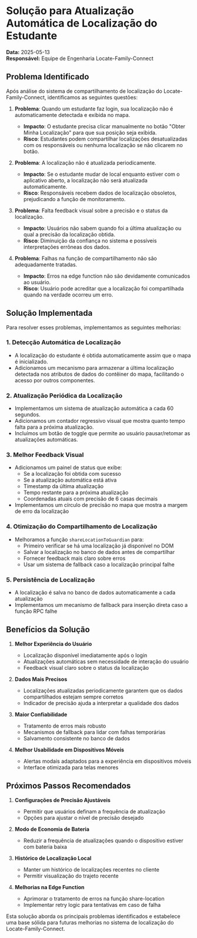 
# Solução para Atualização Automática de Localização do Estudante

**Data:** 2025-05-13  
**Responsável:** Equipe de Engenharia Locate-Family-Connect

## Problema Identificado

Após análise do sistema de compartilhamento de localização do Locate-Family-Connect, identificamos as seguintes questões:

1. **Problema**: Quando um estudante faz login, sua localização não é automaticamente detectada e exibida no mapa.
   - **Impacto**: O estudante precisa clicar manualmente no botão "Obter Minha Localização" para que sua posição seja exibida.
   - **Risco**: Estudantes podem compartilhar localizações desatualizadas com os responsáveis ou nenhuma localização se não clicarem no botão.

2. **Problema**: A localização não é atualizada periodicamente.
   - **Impacto**: Se o estudante mudar de local enquanto estiver com o aplicativo aberto, a localização não será atualizada automaticamente.
   - **Risco**: Responsáveis recebem dados de localização obsoletos, prejudicando a função de monitoramento.

3. **Problema**: Falta feedback visual sobre a precisão e o status da localização.
   - **Impacto**: Usuários não sabem quando foi a última atualização ou qual a precisão da localização obtida.
   - **Risco**: Diminuição da confiança no sistema e possíveis interpretações errôneas dos dados.

4. **Problema**: Falhas na função de compartilhamento não são adequadamente tratadas.
   - **Impacto**: Erros na edge function não são devidamente comunicados ao usuário.
   - **Risco**: Usuário pode acreditar que a localização foi compartilhada quando na verdade ocorreu um erro.

## Solução Implementada

Para resolver esses problemas, implementamos as seguintes melhorias:

### 1. Detecção Automática de Localização
- A localização do estudante é obtida automaticamente assim que o mapa é inicializado.
- Adicionamos um mecanismo para armazenar a última localização detectada nos atributos de dados do contêiner do mapa, facilitando o acesso por outros componentes.

### 2. Atualização Periódica da Localização
- Implementamos um sistema de atualização automática a cada 60 segundos.
- Adicionamos um contador regressivo visual que mostra quanto tempo falta para a próxima atualização.
- Incluímos um botão de toggle que permite ao usuário pausar/retomar as atualizações automáticas.

### 3. Melhor Feedback Visual
- Adicionamos um painel de status que exibe:
  - Se a localização foi obtida com sucesso
  - Se a atualização automática está ativa
  - Timestamp da última atualização
  - Tempo restante para a próxima atualização
  - Coordenadas atuais com precisão de 6 casas decimais
- Implementamos um círculo de precisão no mapa que mostra a margem de erro da localização

### 4. Otimização do Compartilhamento de Localização
- Melhoramos a função `shareLocationToGuardian` para:
  - Primeiro verificar se há uma localização já disponível no DOM
  - Salvar a localização no banco de dados antes de compartilhar
  - Fornecer feedback mais claro sobre erros
  - Usar um sistema de fallback caso a localização principal falhe

### 5. Persistência de Localização
- A localização é salva no banco de dados automaticamente a cada atualização
- Implementamos um mecanismo de fallback para inserção direta caso a função RPC falhe

## Benefícios da Solução

1. **Melhor Experiência do Usuário**
   - Localização disponível imediatamente após o login
   - Atualizações automáticas sem necessidade de interação do usuário
   - Feedback visual claro sobre o status da localização

2. **Dados Mais Precisos**
   - Localizações atualizadas periodicamente garantem que os dados compartilhados estejam sempre corretos
   - Indicador de precisão ajuda a interpretar a qualidade dos dados

3. **Maior Confiabilidade**
   - Tratamento de erros mais robusto
   - Mecanismos de fallback para lidar com falhas temporárias
   - Salvamento consistente no banco de dados

4. **Melhor Usabilidade em Dispositivos Móveis**
   - Alertas modais adaptados para a experiência em dispositivos móveis
   - Interface otimizada para telas menores

## Próximos Passos Recomendados

1. **Configurações de Precisão Ajustáveis**
   - Permitir que usuários definam a frequência de atualização
   - Opções para ajustar o nível de precisão desejado

2. **Modo de Economia de Bateria**
   - Reduzir a frequência de atualizações quando o dispositivo estiver com bateria baixa

3. **Histórico de Localização Local**
   - Manter um histórico de localizações recentes no cliente
   - Permitir visualização do trajeto recente

4. **Melhorias na Edge Function**
   - Aprimorar o tratamento de erros na função share-location
   - Implementar retry logic para tentativas em caso de falha

Esta solução aborda os principais problemas identificados e estabelece uma base sólida para futuras melhorias no sistema de localização do Locate-Family-Connect.
